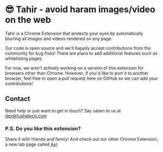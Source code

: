 # 😎 Tahir - avoid haram images/video on the web

Tahir is a Chrome Extension that protects your eyes by automatically blurring all images and videos rendered on any page.

Our code is open source and we'll happily accept contributions from the community for bug fixes! There are plans to add additional
features such as whitelisting pages.

For now, we aren't actively working on a version of this extension for browsers other than Chrome. However, if you'd like to
port it to another browser, feel free to open a pull request here on GitHub so we can add your contributions!

## Contact
Need help or just want to get in touch? Say salam to us at [dev@fushatech.com](mailto:dev@fushatech.com)

### P.S. Do you like this extension?
Share it with friends and family! And check out our other Chrome Extension, a new tab page called [Asr](http://bit.ly/prayasr).
